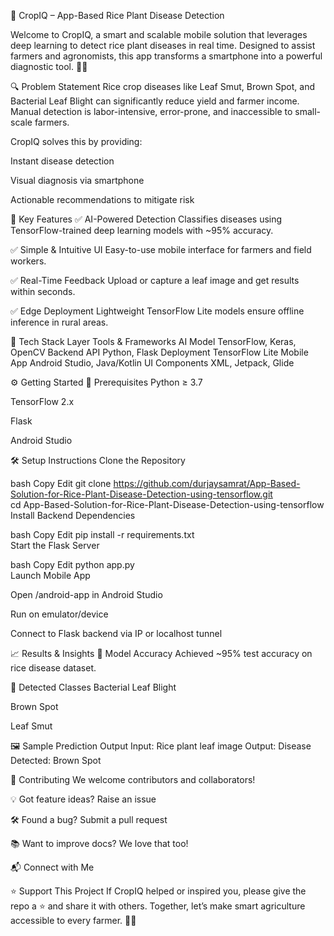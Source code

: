 🌾 CropIQ – App-Based Rice Plant Disease Detection


Welcome to CropIQ, a smart and scalable mobile solution that leverages deep learning to detect rice plant diseases in real time. Designed to assist farmers and agronomists, this app transforms a smartphone into a powerful diagnostic tool. 📱🧠

🔍 Problem Statement
Rice crop diseases like Leaf Smut, Brown Spot, and Bacterial Leaf Blight can significantly reduce yield and farmer income.
Manual detection is labor-intensive, error-prone, and inaccessible to small-scale farmers.

CropIQ solves this by providing:

Instant disease detection

Visual diagnosis via smartphone

Actionable recommendations to mitigate risk

🚀 Key Features
✅ AI-Powered Detection
Classifies diseases using TensorFlow-trained deep learning models with ~95% accuracy.

✅ Simple & Intuitive UI
Easy-to-use mobile interface for farmers and field workers.

✅ Real-Time Feedback
Upload or capture a leaf image and get results within seconds.

✅ Edge Deployment
Lightweight TensorFlow Lite models ensure offline inference in rural areas.

🧠 Tech Stack
Layer	Tools & Frameworks
AI Model	TensorFlow, Keras, OpenCV
Backend API	Python, Flask
Deployment	TensorFlow Lite
Mobile App	Android Studio, Java/Kotlin
UI Components	XML, Jetpack, Glide

⚙️ Getting Started
🧾 Prerequisites
Python ≥ 3.7

TensorFlow 2.x

Flask

Android Studio

🛠️ Setup Instructions
Clone the Repository

bash
Copy
Edit
git clone https://github.com/durjaysamrat/App-Based-Solution-for-Rice-Plant-Disease-Detection-using-tensorflow.git  
cd App-Based-Solution-for-Rice-Plant-Disease-Detection-using-tensorflow  
Install Backend Dependencies

bash
Copy
Edit
pip install -r requirements.txt  
Start the Flask Server

bash
Copy
Edit
python app.py  
Launch Mobile App

Open /android-app in Android Studio

Run on emulator/device

Connect to Flask backend via IP or localhost tunnel

📈 Results & Insights
🧪 Model Accuracy
Achieved ~95% test accuracy on rice disease dataset.

🦠 Detected Classes
Bacterial Leaf Blight

Brown Spot

Leaf Smut

🖼️ Sample Prediction Output
Input: Rice plant leaf image
Output: Disease Detected: Brown Spot



🤝 Contributing
We welcome contributors and collaborators!

💡 Got feature ideas? Raise an issue

🛠 Found a bug? Submit a pull request

📚 Want to improve docs? We love that too!

📬 Connect with Me




⭐ Support This Project
If CropIQ helped or inspired you, please give the repo a ⭐ and share it with others.
Together, let’s make smart agriculture accessible to every farmer. 🌱🚜
